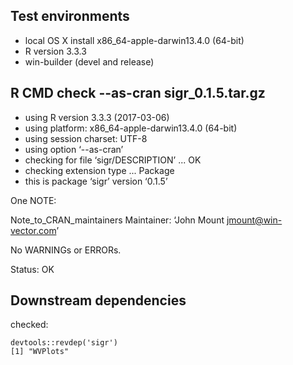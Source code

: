 
## Test environments

 * local OS X install x86_64-apple-darwin13.4.0 (64-bit)
 * R version 3.3.3
 * win-builder (devel and release) 

## R CMD check --as-cran sigr_0.1.5.tar.gz 

* using R version 3.3.3 (2017-03-06)
* using platform: x86_64-apple-darwin13.4.0 (64-bit)
* using session charset: UTF-8
* using option ‘--as-cran’
* checking for file ‘sigr/DESCRIPTION’ ... OK
* checking extension type ... Package
* this is package ‘sigr’ version ‘0.1.5’

One NOTE:

Note_to_CRAN_maintainers
Maintainer: ‘John Mount <jmount@win-vector.com>’

No WARNINGs or ERRORs.

Status: OK

## Downstream dependencies

checked:
  
    devtools::revdep('sigr')
    [1] "WVPlots"
